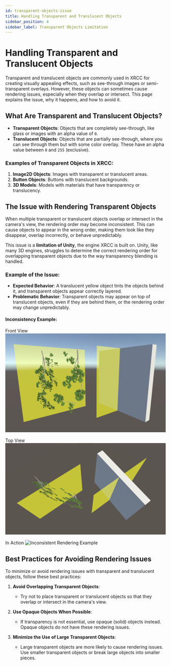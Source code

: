 ```yaml
---
id: transparent-objects-issue
title: Handling Transparent and Translucent Objects
sidebar_position: 4
sidebar_label: Transparent Objects Limitation
---
```


# Handling Transparent and Translucent Objects

Transparent and translucent objects are commonly used in XRCC for creating visually appealing effects, such as see-through images or semi-transparent overlays. However, these objects can sometimes cause rendering issues, especially when they overlap or intersect. This page explains the issue, why it happens, and how to avoid it.

## What Are Transparent and Translucent Objects?

- **Transparent Objects**: Objects that are completely see-through, like glass or images with an alpha value of `0`.
- **Translucent Objects**: Objects that are partially see-through, where you can see through them but with some color overlay. These have an alpha value between `0` and `255` (exclusive).

### Examples of Transparent Objects in XRCC:
1. **Image2D Objects**: Images with transparent or translucent areas.
2. **Button Objects**: Buttons with translucent backgrounds.
3. **3D Models**: Models with materials that have transparency or translucency.



## The Issue with Rendering Transparent Objects

When multiple transparent or translucent objects overlap or intersect in the camera's view, the rendering order may become inconsistent. This can cause objects to appear in the wrong order, making them look like they disappear, overlap incorrectly, or behave unpredictably.

This issue is a **limitation of Unity**, the engine XRCC is built on. Unity, like many 3D engines, struggles to determine the correct rendering order for overlapping transparent objects due to the way transparency blending is handled.

### Example of the Issue:
- **Expected Behavior**: A translucent yellow object tints the objects behind it, and transparent objects appear correctly layered.
- **Problematic Behavior**: Transparent objects may appear on top of translucent objects, even if they are behind them, or the rendering order may change unpredictably.

#### Inconsistency Example:
Front View
![Rendering Issue Example Front View](TranslucentSquareExampleFrontView.gif)

Top View
![Rendering Issue Example Top view](TranslucentSquareExampleTopView.gif)

In Action
![Inconsistent Rendering Example](TranslucentSquareExampleAnimation.gif)


## Best Practices for Avoiding Rendering Issues

To minimize or avoid rendering issues with transparent and translucent objects, follow these best practices:

1. **Avoid Overlapping Transparent Objects**:
   - Try not to place transparent or translucent objects so that they overlap or intersect in the camera's view.

2. **Use Opaque Objects When Possible**:
   - If transparency is not essential, use opaque (solid) objects instead. Opaque objects do not have these rendering issues.

3. **Minimize the Use of Large Transparent Objects**:
   - Large transparent objects are more likely to cause rendering issues. Use smaller transparent objects or break large objects into smaller pieces.

